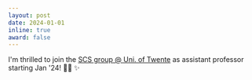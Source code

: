 ```yaml
---
layout: post
date: 2024-01-01
inline: true
award: false
---
```


I'm thrilled to join the [SCS group @ Uni. of Twente](https://www.utwente.nl/en/eemcs/scs/) as assistant professor starting Jan '24! :woman_teacher: :sparkles: